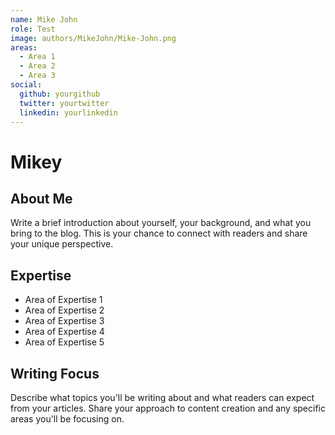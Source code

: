 ```yaml
---
name: Mike John
role: Test
image: authors/MikeJohn/Mike-John.png
areas:
  - Area 1
  - Area 2
  - Area 3
social:
  github: yourgithub
  twitter: yourtwitter
  linkedin: yourlinkedin
---
```


# Mikey

## About Me
Write a brief introduction about yourself, your background, and what you bring to the blog. This is your chance to connect with readers and share your unique perspective.

## Expertise
- Area of Expertise 1
- Area of Expertise 2
- Area of Expertise 3
- Area of Expertise 4
- Area of Expertise 5

## Writing Focus
Describe what topics you'll be writing about and what readers can expect from your articles. Share your approach to content creation and any specific areas you'll be focusing on. 